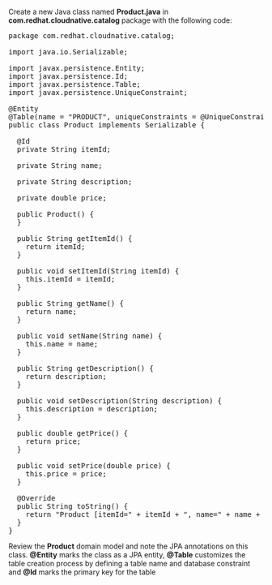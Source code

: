 Create a new Java class named **Product.java** in 
**com.redhat.cloudnative.catalog** package with the following code:

<pre class="file" data-filename="./src/main/java/com/redhat/cloudnative/catalog/Product.java" data-target="replace">
package com.redhat.cloudnative.catalog;

import java.io.Serializable;

import javax.persistence.Entity;
import javax.persistence.Id;
import javax.persistence.Table;
import javax.persistence.UniqueConstraint;

@Entity
@Table(name = "PRODUCT", uniqueConstraints = @UniqueConstraint(columnNames = "itemId"))
public class Product implements Serializable {

  @Id
  private String itemId;

  private String name;

  private String description;

  private double price;

  public Product() {
  }

  public String getItemId() {
    return itemId;
  }

  public void setItemId(String itemId) {
    this.itemId = itemId;
  }

  public String getName() {
    return name;
  }

  public void setName(String name) {
    this.name = name;
  }

  public String getDescription() {
    return description;
  }

  public void setDescription(String description) {
    this.description = description;
  }

  public double getPrice() {
    return price;
  }

  public void setPrice(double price) {
    this.price = price;
  }

  @Override
  public String toString() {
    return "Product [itemId=" + itemId + ", name=" + name + ", price=" + price + "]";
  }
}
</pre>

Review the **Product** domain model and note the JPA annotations on this class. **@Entity** marks the
class as a JPA entity, **@Table** customizes the table creation process by defining a table
name and database constraint and **@Id** marks the primary key for the table
